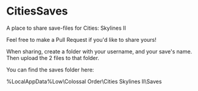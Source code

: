 # CitiesSaves
A place to share save-files for Cities: Skylines II

Feel free to make a Pull Request if you'd like to share yours!

When sharing, create a folder with your username, and your save's name. Then upload the 2 files to that folder.

You can find the saves folder here:

%LocalAppData%Low\Colossal Order\Cities Skylines II\Saves
